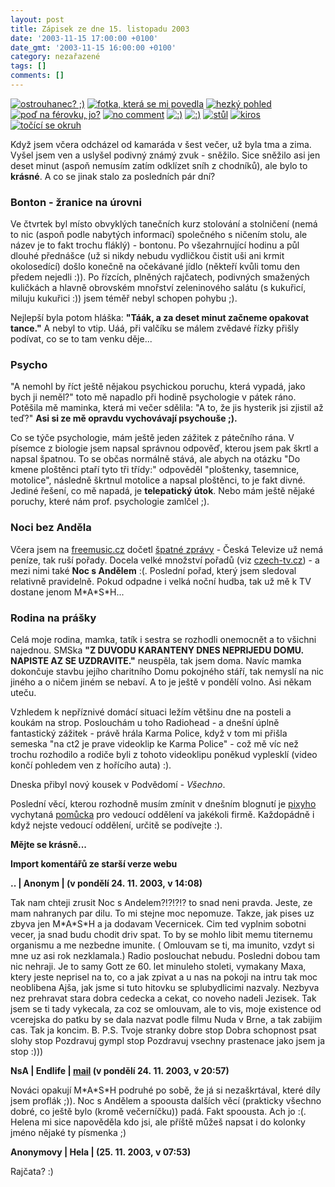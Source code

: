 ```yaml
---
layout: post
title: Zápisek ze dne 15. listopadu 2003
date: '2003-11-15 17:00:00 +0100'
date_gmt: '2003-11-15 16:00:00 +0100'
category: nezařazené
tags: []
comments: []
---
```

<div >  <a href="%base_url%/assets/old-images/tuzka.jpg"><img alt="ostrouhanec? ;)" src="%base_url%/assets/old-images/tuzka.jpg"></a>  <a href="%base_url%/assets/old-images/trida.jpg"><img alt="fotka, která se mi povedla" src="%base_url%/assets/old-images/trida.jpg"></a>  <a href="%base_url%/assets/old-images/mike.jpg"><img alt="hezký pohled" src="%base_url%/assets/old-images/mike.jpg"></a>  <a href="%base_url%/assets/old-images/mara3.jpg"><img alt="poď na férovku, jo?" src="%base_url%/assets/old-images/mara3.jpg"></a>  <a href="%base_url%/assets/old-images/socazutt.jpg"><img alt="no comment" src="%base_url%/assets/old-images/socazutt.jpg"></a>  <a href="%base_url%/assets/old-images/uheralucka.jpg"><img alt=":)" src="%base_url%/assets/old-images/uheralucka.jpg"></a>  <a href="%base_url%/assets/old-images/mikeamara.jpg"><img alt=":)" src="%base_url%/assets/old-images/mikeamara.jpg"></a>  <a href="%base_url%/assets/old-images/stul.jpg"><img alt="stůl" src="%base_url%/assets/old-images/stul.jpg"></a>  <a href="%base_url%/assets/old-images/kiro.jpg"><img alt="kiros" src="%base_url%/assets/old-images/kiro.jpg"></a>  <a href="%base_url%/assets/old-images/kruhac.jpg"><img alt="točící se okruh" src="%base_url%/assets/old-images/kruhac.jpg"></a>  </div>
<p>Když jsem včera odcházel od kamaráda v šest večer, už byla tma a zima. Vyšel jsem ven  a uslyšel podivný známý zvuk - sněžilo. Sice sněžilo asi jen deset minut (aspoň nemusím zatím  odklízet sníh z chodníků), ale bylo to <strong>krásné</strong>. A co se jinak stalo za posledních pár dní?</p>
<h3>Bonton - žranice na úrovni</h3>
<p>Ve čtvrtek byl místo obvyklých tanečních kurz stolování a stolničení (nemá to nic (aspoň podle nabytých informací)  společného s ničením stolu, ale název je to fakt trochu fláklý) - bontonu. Po všezahrnující  hodinu a půl dlouhé přednášce (už si nikdy nebudu vydličkou čistit uši ani krmit okolosedící)  došlo konečně na očekávané jídlo (někteří kvůli tomu den předem nejedli :)). Po řízcích,  plněných rajčatech, podivných smažených kuličkách a hlavně obrovském mnořství zeleninového salátu  (s kukuřicí, miluju kukuřici :)) jsem téměř nebyl schopen pohybu ;).</p>
<p>Nejlepší byla potom hláška: <strong>&quot;Táák, a za deset minut začneme opakovat tance.&quot;</strong> A nebyl to vtip.  Uáá, při valčíku se málem zvědavé řízky přišly podívat, co se to tam venku děje...</p>
<h3>Psycho</h3>
<p>&quot;A nemohl by říct ještě nějakou psychickou poruchu, která vypadá, jako bych ji neměl?&quot; toto  mě napadlo při hodině psychologie v pátek ráno. Potěšila mě maminka, která mi večer sdělila: &quot;A to,  že jis hysterik jsi zjistil až teď?&quot; <strong>Asi si ze mě opravdu vychovávají psychouše ;).</strong></p>
<p>Co se týče psychologie, mám ještě jeden zážitek z pátečního rána. V písemce z biologie jsem napsal  správnou odpověď, kterou jsem pak škrtl a napsal špatnou. To se občas normálně stává, ale abych na otázku  &quot;Do kmene ploštěnci ptaří tyto tři třídy:&quot; odpověděl &quot;ploštenky, tasemnice, motolice&quot;,  následně škrtnul motolice a napsal ploštěnci, to je fakt divné. Jediné řešení, co mě napadá, je  <strong>telepatický útok</strong>. Nebo mám ještě nějaké poruchy, které nám prof. psychologie zamlčel ;).</p>
<h3>Noci bez Anděla</h3>
<p>Včera jsem na <a href="http://www.freemusic.cz">freemusic.cz</a> dočetl  <a href="http://www.freemusic.cz/clanek.php?id=2669">špatné zprávy</a> - Česká Televize  už nemá peníze, tak ruší pořady. Docela velké množství pořadů  (viz <a href="http://www.czech-tv.cz">czech-tv.cz</a>) - a mezi nimi také <strong>Noc s Andělem</strong> :(. Poslední  pořad, který jsem sledoval relativně pravidelně. Pokud odpadne i velká noční hudba, tak už mě k TV dostane  jenom M*A*S*H...</p>
<h3>Rodina na prášky</h3>
<p>Celá moje rodina, mamka, tatík i sestra se rozhodli onemocnět a to všichni najednou. SMSka  <strong>&quot;Z DUVODU KARANTENY DNES NEPRIJEDU DOMU. NAPISTE AZ SE UZDRAVITE.&quot;</strong> neuspěla, tak jsem doma.  Navíc mamka dokončuje stavbu jejího charitního Domu pokojného stáří, tak nemyslí na nic jiného a o ničem  jiném se nebaví. A to je ještě v pondělí volno. Asi někam uteču.</p>
<p>Vzhledem k nepříznivé domácí situaci ležím většinu dne na posteli a koukám na strop. Poslouchám u toho  Radiohead - a dnešní úplně fantastický zážitek - právě hrála Karma Police, když v tom mi přišla semeska  &quot;na ct2 je prave videoklip ke Karma Police&quot; - což mě víc než trochu rozhodilo a rodiče byli  z tohoto videoklipu poněkud vyplesklí (video končí pohledem ven z hořícího auta) :).</p>
<p>Dneska přibyl nový kousek v Podvědomí - <i title="tady býval odkaz na soubor 'vsechno.htm'">Všechno</i>.</p>
<p>Poslední věcí, kterou rozhodně musím zmínit v dnešním blognutí je  <a href="http://www.pixy.cz">pixyho</a> vychytaná  <a href="http://www.pixy.cz/apps/apel/">pomůcka</a> pro vedoucí oddělení va jakékoli firmě.  Každopádně i když nejste vedoucí oddělení, určitě se podívejte :).</p>
<p><strong>Mějte se krásně...</strong></p>
<div class="import-komentaru">
<p><strong>Import komentářů ze starší verze webu</strong></p>
<div class="comment">
<p style="font-weight:bold"><span class="compredmet">..</span> | <span class="comname">Anonym</span> | (v&nbsp;pondělí&nbsp;24.&nbsp;11.&nbsp;2003,&nbsp;v&nbsp;14:08)</p>
<p>Tak nam chteji zrusit Noc s Andelem?!?!?!? to snad neni pravda. Jeste, ze mam nahranych par dilu. To mi stejne moc nepomuze. Takze, jak pises uz zbyva jen M*A*S*H a ja dodavam Vecernicek. Cim ted vyplnim sobotni vecer, ja snad budu chodit driv spat. To by se mohlo libit memu titernemu organismu a me nezbedne imunite. ( Omlouvam se ti, ma imunito, vzdyt si mne uz asi rok nezklamala.) Radio poslouchat nebudu. Posledni dobou tam nic nehraji. Je to samy Gott ze 60. let minuleho stoleti, vymakany Maxa, ktery jeste neprisel na to, co a jak zpivat a u nas na pokoji na intru tak moc neoblibena Ajša, jak jsme si tuto hitovku se splubydlicimi nazvaly. Nezbyva nez prehravat stara dobra cedecka a cekat, co noveho nadeli Jezisek. Tak jsem se ti tady vykecala, za coz se omlouvam, ale to vis, moje existence od vcerejska do patku by se dala nazvat podle filmu Nuda v Brne, a tak zabijim cas. Tak ja koncim. B. P.S. Tvoje stranky dobre stop Dobra schopnost psat slohy stop Pozdravuj gympl stop Pozdravuj vsechny prastenace jako jsem ja stop :))) </p>
</div>
<div class="comment">
<p style="font-weight:bold"><span class="compredmet">NsA</span> | <span class="comname">Endlife</span> |  <a href="mailto:jan.martinek@post.cz">mail</a> (v&nbsp;pondělí&nbsp;24.&nbsp;11.&nbsp;2003,&nbsp;v&nbsp;20:57)</p>
<p>Nováci opakují M*A*S*H podruhé po sobě, že já si nezaškrtával, které díly jsem proflák ;)). Noc s Andělem a spoousta dalších věcí (prakticky všechno dobré, co ještě bylo (kromě večerníčku)) padá. Fakt spoousta. Ach jo :(. <br> Helena mi sice napověděla kdo jsi, ale příště můžeš napsat i do kolonky jméno nějaké ty písmenka ;) </p>
</div>
<div class="comment">
<p style="font-weight:bold"><span class="compredmet">Anonymovy</span> | <span class="comname">Hela</span> | (25.&nbsp;11.&nbsp;2003,&nbsp;v&nbsp;07:53)</p>
<p>Rajčata? :) </p>
</div>
</div>

